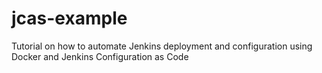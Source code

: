 # jcas-example
Tutorial on how to automate Jenkins deployment and configuration using Docker and Jenkins Configuration as Code
